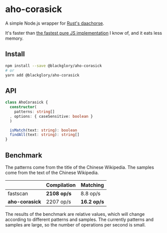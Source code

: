 # aho-corasick
A simple Node.js wrapper for [Rust's daachorse].

It's faster than [the fastest pure JS implementation] I know of,
and it eats less memory.

[Rust's daachorse]: https://crates.io/crates/daachorse
[the fastest pure JS implementation]: https://www.npmjs.com/package/fastscan

## Install
```sh
npm install --save @blackglory/aho-corasick
# or
yarn add @blackglory/aho-corasick
```

## API
```ts
class AhoCorasick {
  constructor(
    patterns: string[]
  , options: { caseSensitive: boolean }
  )

  isMatch(text: string): boolean
  findAll(text: string): string[]
}
```

## Benchmark
The patterns come from the title of the Chinese Wikipedia.
The samples come from the text of the Chinese Wikipedia.

|                  | Compilation   | Matching      |
|------------------|---------------|---------------|
| fastscan         | **2108 op/s** | 8.8 op/s      |
| **aho-corasick** | 2207 op/s     | **16.2 op/s** |

The results of the benchmark are relative values,
which will change according to different patterns and samples.
The currently patterns and samples are large,
so the number of operations per second is small.

